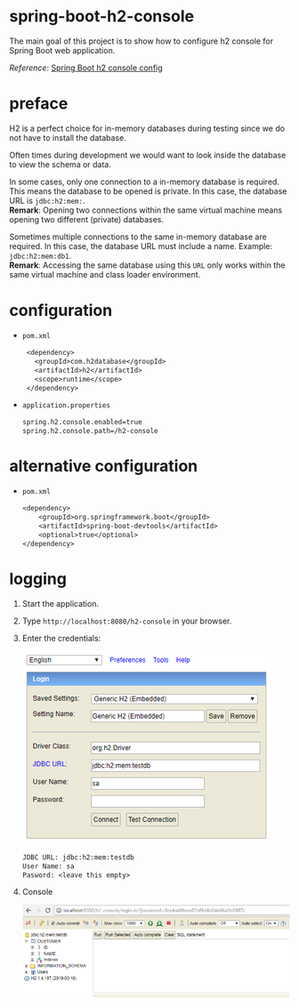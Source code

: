 # spring-boot-h2-console
The main goal of this project is to show how to configure h2 console for 
Spring Boot web application.

_Reference_: [Spring Boot h2 console config](https://medium.com/@harittweets/how-to-connect-to-h2-database-during-development-testing-using-spring-boot-44bbb287570)

# preface
H2 is a perfect choice for in-memory databases during testing since we do 
not have to install the database.

Often times during development we would want to look inside the database 
to view the schema or data.

In some cases, only one connection to a in-memory database is required. 
This means the database to be opened is private. In this case, the database 
URL is `jdbc:h2:mem:`.  
**Remark**: Opening two connections within the same virtual 
machine means opening two different (private) databases.

Sometimes multiple connections to the same in-memory database are required. 
In this case, the database URL must include a name. 
Example: `jdbc:h2:mem:db1`.  
**Remark**: Accessing the same database using this `URL` only 
works within the same virtual machine and class loader environment.

# configuration
* `pom.xml`
    ```
     <dependency>
       <groupId>com.h2database</groupId>
       <artifactId>h2</artifactId>
       <scope>runtime</scope>
     </dependency>
    ```
* `application.properties`
    ```
    spring.h2.console.enabled=true
    spring.h2.console.path=/h2-console
    ```

# alternative configuration
* `pom.xml`
    ```
    <dependency>
        <groupId>org.springframework.boot</groupId>
        <artifactId>spring-boot-devtools</artifactId>
        <optional>true</optional>
    </dependency>
    ```
    
# logging
1. Start the application.
1. Type `http://localhost:8080/h2-console` in your browser.
1. Enter the credentials:

    ![](h2-console-logging.png)
    ```
    JDBC URL: jdbc:h2:mem:testdb
    User Name: sa
    Pasword: <leave this empty>
    ``` 
1. Console

    ![](h2-console.png)